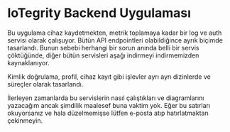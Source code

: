 # IoTegrity Backend Uygulaması

Bu uygulama cihaz kaydetmekten, metrik toplamaya kadar bir log ve
auth servisi olarak çalışuyor. Bütün API endpointleri olabildiğince
ayrık biçimde tasarlandı. Bunun sebebi herhangi bir sorun anında belli
bir servis çöktüğünde, diğer bütün servisleri aşağı indirmeyi indirmemizden
kaynaklanıyor.

Kimlik doğrulama, profil, cihaz kayıt gibi işlevler ayrı ayrı dizinlerde
ve süreçler olarak tasarlandı.

İlerleyen zamanlarda bu servislerin nasıl çalıştıkları ve diagramlarını
yazacağım ancak şimdilik maalesef buna vaktim yok. Eğer bu satırları okuyorsanız
ve hala düzelmemişse lütfen e-posta atıp hatırlatmaktan çekinmeyin.